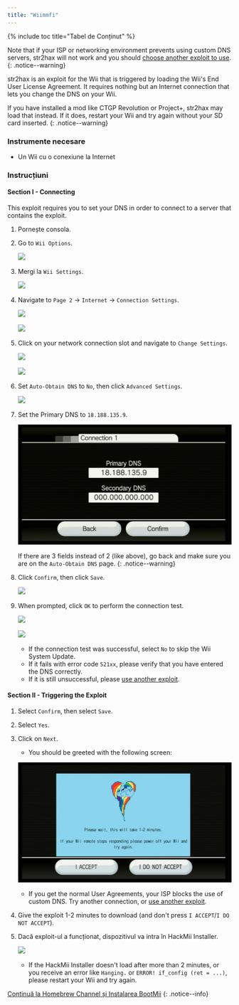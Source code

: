```yaml
---
title: "Wiimmfi"
---
```


{% include toc title="Tabel de Conținut" %}

Note that if your ISP or networking environment prevents using custom DNS servers, str2hax will not work and you should [choose another exploit to use](get-started).
{: .notice--warning}

str2hax is an exploit for the Wii that is triggered by loading the Wii's End User License Agreement. It requires nothing but an Internet connection that lets you change the DNS on your Wii.

If you have installed a mod like CTGP Revolution or Project+, str2hax may load that instead. If it does, restart your Wii and try again without your SD card inserted.
{: .notice--warning}

### Instrumente necesare

* Un Wii cu o conexiune la Internet

### Instrucțiuni

#### Section I - Connecting

This exploit requires you to set your DNS in order to connect to a server that contains the exploit.

1. Pornește consola.
1. Go to `Wii Options`.

    ![](/images/riiconnect24/Internet_1.png)

1. Mergi la `Wii Settings`.

    ![](/images/riiconnect24/Internet_2.png)

1. Navigate to `Page 2` -> `Internet` -> `Connection Settings`.

    ![](/images/riiconnect24/Internet_3.png)

    ![](/images/riiconnect24/Internet_4.png)

1. Click on your network connection slot and navigate to `Change Settings`.

    ![](/images/riiconnect24/Internet_5.png)

    ![](/images/riiconnect24/Internet_6.png)

1. Set `Auto-Obtain DNS` to `No`, then click `Advanced Settings`.

    ![](/images/riiconnect24/Internet_7.png)

1. Set the Primary DNS to `18.188.135.9`.

    ![](/images/exploits/str2hax/dns.png)

    If there are 3 fields instead of 2 (like above), go back and make sure you are on the `Auto-Obtain DNS` page.
    {: .notice--warning}

1. Click `Confirm`, then click `Save`.

    ![](/images/riiconnect24/Internet_10.png)

1. When prompted, click `OK` to perform the connection test.

    ![](/images/riiconnect24/Internet_11.png)

    ![](/images/riiconnect24/Internet_12.png)

    + If the connection test was successful, select `No` to skip the Wii System Update.
    + If it fails with error code `521xx`, please verify that you have entered the DNS correctly.
    + If it is still unsuccessful, please [use another exploit](get-started).

#### Section II - Triggering the Exploit

1. Select `Confirm`, then select `Save`.
1. Select `Yes`.
1. Click on `Next`.
    + You should be greeted with the following screen:

    ![](/images/exploits/str2hax/EULA.png)

    + If you get the normal User Agreements, your ISP blocks the use of custom DNS. Try another connection, or [use another exploit](get-started).

1. Give the exploit 1-2 minutes to download (and don't press `I ACCEPT`/`I DO NOT ACCEPT`).
1. Dacă exploit-ul a funcționat, dispozitivul va intra în HackMii Installer.

    ![](/images/hackmii/scam.png)

    + If the HackMii Installer doesn't load after more than 2 minutes, or you receive an error like `Hanging.` or `ERROR! if_config (ret = ...)`, please restart your Wii and try again.

[Continuă la Homebrew Channel și Instalarea BootMii](hbc)
{: .notice--info}
